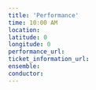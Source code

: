 ```yaml
---
title: 'Performance'
time: 10:00 AM
location: 
latitude: 0
longitude: 0
performance_url: 
ticket_information_url: 
ensemble: 
conductor: 
---
```

